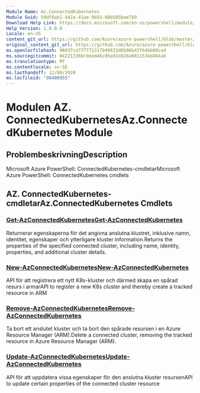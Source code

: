 ```yaml
---
Module Name: Az.ConnectedKubernetes
Module Guid: 59df8ab1-442a-41ae-9b55-60b505bae789
Download Help Link: https://docs.microsoft.com/en-us/powershell/module/az.connectedkubernetes
Help Version: 1.0.0.0
Locale: en-US
content_git_url: https://github.com/Azure/azure-powershell/blob/master/src/ConnectedKubernetes/help/Az.ConnectedKubernetes.md
original_content_git_url: https://github.com/Azure/azure-powershell/blob/master/src/ConnectedKubernetes/help/Az.ConnectedKubernetes.md
ms.openlocfilehash: 96037cd777771317849633d6b06b43f64bb08ca4
ms.sourcegitcommit: 04221336bc9eed46c05ed1e828a6811534d4b4ab
ms.translationtype: MT
ms.contentlocale: sv-SE
ms.lasthandoff: 12/08/2020
ms.locfileid: "98400955"
---
```

# <span data-ttu-id="3c876-101">Modulen AZ. ConnectedKubernetes</span><span class="sxs-lookup"><span data-stu-id="3c876-101">Az.ConnectedKubernetes Module</span></span>
## <span data-ttu-id="3c876-102">Problembeskrivning</span><span class="sxs-lookup"><span data-stu-id="3c876-102">Description</span></span>
<span data-ttu-id="3c876-103">Microsoft Azure PowerShell: ConnectedKubernetes-cmdletar</span><span class="sxs-lookup"><span data-stu-id="3c876-103">Microsoft Azure PowerShell: ConnectedKubernetes cmdlets</span></span>

## <span data-ttu-id="3c876-104">AZ. ConnectedKubernetes-cmdletar</span><span class="sxs-lookup"><span data-stu-id="3c876-104">Az.ConnectedKubernetes Cmdlets</span></span>
### [<span data-ttu-id="3c876-105">Get-AzConnectedKubernetes</span><span class="sxs-lookup"><span data-stu-id="3c876-105">Get-AzConnectedKubernetes</span></span>](Get-AzConnectedKubernetes.md)
<span data-ttu-id="3c876-106">Returnerar egenskaperna för det angivna anslutna klustret, inklusive namn, identitet, egenskaper och ytterligare kluster information.</span><span class="sxs-lookup"><span data-stu-id="3c876-106">Returns the properties of the specified connected cluster, including name, identity, properties, and additional cluster details.</span></span>

### [<span data-ttu-id="3c876-107">New-AzConnectedKubernetes</span><span class="sxs-lookup"><span data-stu-id="3c876-107">New-AzConnectedKubernetes</span></span>](New-AzConnectedKubernetes.md)
<span data-ttu-id="3c876-108">API för att registrera ett nytt K8s-kluster och därmed skapa en spårad resurs i armar</span><span class="sxs-lookup"><span data-stu-id="3c876-108">API to register a new K8s cluster and thereby create a tracked resource in ARM</span></span>

### [<span data-ttu-id="3c876-109">Remove-AzConnectedKubernetes</span><span class="sxs-lookup"><span data-stu-id="3c876-109">Remove-AzConnectedKubernetes</span></span>](Remove-AzConnectedKubernetes.md)
<span data-ttu-id="3c876-110">Ta bort ett anslutet kluster och ta bort den spårade resursen i en Azure Resource Manager (ARM).</span><span class="sxs-lookup"><span data-stu-id="3c876-110">Delete a connected cluster, removing the tracked resource in Azure Resource Manager (ARM).</span></span>

### [<span data-ttu-id="3c876-111">Update-AzConnectedKubernetes</span><span class="sxs-lookup"><span data-stu-id="3c876-111">Update-AzConnectedKubernetes</span></span>](Update-AzConnectedKubernetes.md)
<span data-ttu-id="3c876-112">API för att uppdatera vissa egenskaper för den anslutna kluster resursen</span><span class="sxs-lookup"><span data-stu-id="3c876-112">API to update certain properties of the connected cluster resource</span></span>

